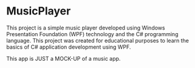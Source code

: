 # MusicPlayer
This project is a simple music player developed using Windows Presentation Foundation (WPF) technology and the C# programming language. This project was created for educational purposes to learn the basics of C# application development using WPF.


This app is JUST a MOCK-UP of a music app.
